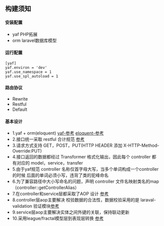 ## 构建须知

#### 安装配置
* yaf PHP拓展
* orm laravel数据库模型


#### 运行配置
```code
[yaf]
yaf.environ = 'dev'
yaf.use_namespace = 1
yaf.use_spl_autoload = 1
```

#### 路由协议
* Rewrite
* Restful 
* Default

#### 基本设计
* 1.yaf + orm(eloquent) [yaf-参考](https://www.php.net/manual/zh/book.yaf.php) [eloquent-参考](https://laravel.com/docs/6.x/eloquent)
* 2.接口统一采取 restful 合计规范 [参考](http://www.ruanyifeng.com/blog/2018/10/restful-api-best-practices.html)
* 3.请求方式支持 GET，POST，PUT(HTTP HEADER 添加 X-HTTP-Method-Override:PUT)
* 4.接口返回的数据都经过 Transformer 格式化输出，因此每个 controller 都有对应的 model，service，transfer
* 5.由于yaf规范 controller 名称仅首字母大写，当多个单词构成一个controller 的时候 后面的单词必须小写，违背了类的驼峰命名
* 6.为了兼容路径中大小写命名的问题，声明 controller 文件名映射类名的map（controller::getControllerAlias）
* 7.在controller和service层都采取了AOP 设计 [参考](https://www.jianshu.com/p/9f0a98ce8a8f)
* 8.controller层aop主要解决 校验数据的合法性，数据校验采用的是 laraval-validation 验证模块[参考](https://laravel.com/docs/6.x/validation)
* 9.service层aop主要解决实体之间外键的关联，保持联动更新
* 10.采用league/fractal模型层到表现层转换 [参考](https://github.com/thephpleague/fractal)
